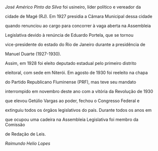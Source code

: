 

*José Américo Pinto da Silva* foi usineiro, líder político e vereador da

cidade de Magé (RJ). Em 1927 presidia a Câmara Municipal dessa cidade

quando renunciou ao cargo para concorrer à vaga aberta na Assembleia

Legislativa devido à renúncia de Eduardo Portela, que se tornou

vice-presidente do estado do Rio de Janeiro durante a presidência de

Manuel Duarte (1927-1930).



Assim, em 1928 foi eleito deputado estadual pelo primeiro distrito

eleitoral, com sede em Niterói. Em agosto de 1930 foi reeleito na chapa

do Partido Republicano Fluminense (PRF), mas teve seu mandato

interrompido em novembro deste ano com a vitória da Revolução de 1930

que elevou Getúlio Vargas ao poder, fechou o Congresso Federal e

extinguiu todos os órgãos legislativos do país. Durante todos os anos em

que ocupou uma cadeira na Assembleia Legislativa foi membro da Comissão

de Redação de Leis.



*Raimundo Helio Lopes*



